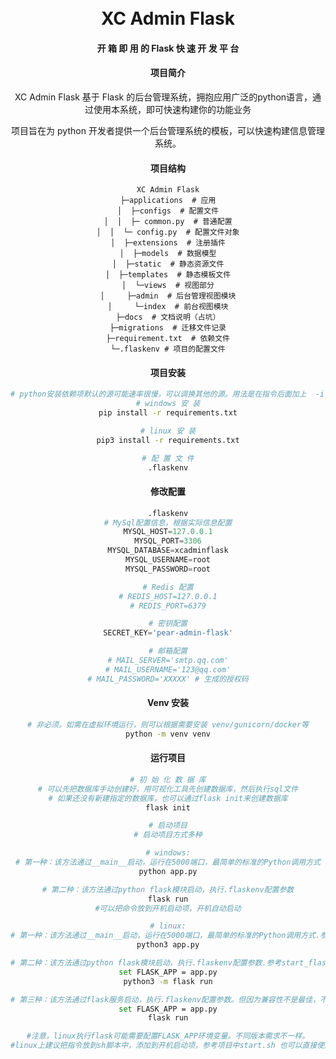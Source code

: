 <div align="center">
<br/>
<br/>
  <h1 align="center">
    XC Admin Flask
  </h1>
  <h4 align="center">
    开 箱 即 用 的 Flask 快 速 开 发 平 台
  </h4> 

#### 项目简介
XC Admin Flask 基于 Flask 的后台管理系统，拥抱应用广泛的python语言，通过使用本系统，即可快速构建你的功能业务

项目旨在为 python 开发者提供一个后台管理系统的模板，可以快速构建信息管理系统。

####  项目结构

```
XC Admin Flask
├─applications  # 应用
│  ├─configs  # 配置文件
│  │  ├─ common.py  # 普通配置
│  │  └─ config.py  # 配置文件对象
│  ├─extensions  # 注册插件
│  ├─models  # 数据模型
│  ├─static  # 静态资源文件
│  ├─templates  # 静态模板文件
│  └─views  # 视图部分
│     ├─admin  # 后台管理视图模块
│     └─index  # 前台视图模块
├─docs  # 文档说明（占坑）
├─migrations  # 迁移文件记录
├─requirement.txt  # 依赖文件
└─.flaskenv # 项目的配置文件

```

#### 项目安装

```bash
# python安装依赖项默认的源可能速率很慢，可以调换其他的源。用法是在指令后面加上  -i httpXXXXXXXXX
# windows 安 装
pip install -r requirements.txt

# linux 安 装
pip3 install -r requirements.txt

# 配 置 文 件
.flaskenv

```

#### 修改配置

```python
.flaskenv
# MySql配置信息，根据实际信息配置
MYSQL_HOST=127.0.0.1
MYSQL_PORT=3306
MYSQL_DATABASE=xcadminflask
MYSQL_USERNAME=root
MYSQL_PASSWORD=root

# Redis 配置
# REDIS_HOST=127.0.0.1
# REDIS_PORT=6379

# 密钥配置
SECRET_KEY='pear-admin-flask'

# 邮箱配置
# MAIL_SERVER='smtp.qq.com'
# MAIL_USERNAME='123@qq.com'
# MAIL_PASSWORD='XXXXX' # 生成的授权码
```

#### Venv 安装

```bash
# 非必须。如需在虚拟环境运行，则可以根据需要安装 venv/gunicorn/docker等
python -m venv venv
```

#### 运行项目

```bash
# 初 始 化 数 据 库
# 可以先把数据库手动创建好，用可视化工具先创建数据库，然后执行sql文件
# 如果还没有新建指定的数据库，也可以通过flask init来创建数据库
flask init
```

```bash
# 启动项目
# 启动项目方式多种

# windows:
# 第一种：该方法通过__main__启动，运行在5000端口，最简单的标准的Python调用方式
python app.py

# 第二种：该方法通过python flask模块启动，执行.flaskenv配置参数
flask run
#可以把命令放到开机启动项，开机自动启动

# linux:
# 第一种：该方法通过__main__启动，运行在5000端口，最简单的标准的Python调用方式.参考start_app.sh
python3 app.py

# 第二种：该方法通过python flask模块启动，执行.flaskenv配置参数.参考start_flask.sh
set FLASK_APP = app.py
python3 -m flask run

# 第三种：该方法通过flask服务启动，执行.flaskenv配置参数。但因为兼容性不是最佳，不推荐使用
set FLASK_APP = app.py
flask run

#注意，linux执行flask可能需要配置FLASK_APP环境变量。不同版本需求不一样。
#linux上建议把指令放到sh脚本中，添加到开机启动项，参考项目中start.sh 也可以直接使用该脚本启动项目
```

